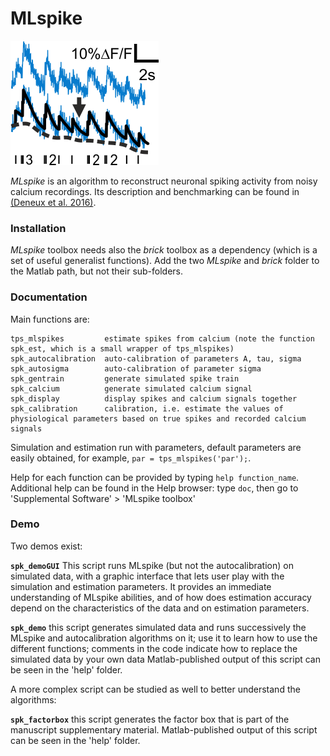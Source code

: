 # MLspike

![](help/thumbnail300x200.png)

_MLspike_ is an algorithm to reconstruct neuronal spiking activity from noisy calcium recordings. Its description and benchmarking can be found in [(Deneux et al. 2016)](http://www.nature.com/articles/ncomms12190).

### Installation

_MLspike_ toolbox needs also the _brick_ toolbox as a dependency (which is a set of useful generalist functions). Add the two _MLspike_ and _brick_ folder to the Matlab path, but not their sub-folders.

### Documentation

Main functions are:

    tps_mlspikes         estimate spikes from calcium (note the function spk_est, which is a small wrapper of tps_mlspikes)
    spk_autocalibration  auto-calibration of parameters A, tau, sigma
    spk_autosigma        auto-calibration of parameter sigma
    spk_gentrain         generate simulated spike train
    spk_calcium          generate simulated calcium signal
    spk_display          display spikes and calcium signals together
    spk_calibration      calibration, i.e. estimate the values of physiological parameters based on true spikes and recorded calcium signals

Simulation and estimation run with parameters, default parameters are easily obtained, for example, `par = tps_mlspikes('par');`.
 
Help for each function can be provided by typing `help function_name`.
Additional help can be found in the Help browser: type `doc`, then go to 'Supplemental Software' > 'MLspike toolbox'
 
### Demo

Two demos exist:

**`spk_demoGUI`**   This script runs MLspike (but not the autocalibration) on 
               simulated data, with a graphic interface that lets user play with
               the simulation and estimation parameters.
               It provides an immediate understanding of MLspike abilities, and 
               of how does estimation accuracy depend on the characteristics of
               the data and on estimation parameters.
               
**`spk_demo`**   this script generates simulated data and runs successively the
            MLspike and autocalibration algorithms on it; use it to learn how to
            use the different functions; comments in the code indicate how to 
            replace the simulated data by your own data
            Matlab-published output of this script can be seen in the 'help' folder.

A more complex script can be studied as well to better understand the algorithms:

**`spk_factorbox`** this script generates the factor box that is part of the manuscript supplementary material. Matlab-published output of this script can be seen in the 'help' folder.

           
